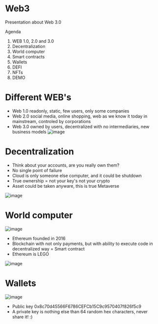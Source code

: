 # Web3
Presentation about Web 3.0

Agenda
1. WEB 1.0, 2.0 and 3.0
2. Decentralization
3. World computer
4. Smart contracts
5. Wallets
6. DEFI
7. NFTs
8. DEMO

# Different WEB's #
* Web 1.0 readonly, static, few users, only some companies
* Web 2.0 social media, online shopping, web as we know it today in mainstream, controled by corporations
* Web 3.0 owned by users, decentralized with no intermediaries, new business models 
![image](https://user-images.githubusercontent.com/38141864/151431792-ac567d16-2d29-40bc-bf0c-3ae797192e38.png)

# Decentralization #
* Think about your accounts, are you really own them?
* No single point of failure
* Cloud is only someone else computer, and it could be shutdown
* True ownership = not your key's not your crypto
* Asset could be taken anyware, this is true Metaverse

![image](https://user-images.githubusercontent.com/38141864/151431595-00e8265e-aff9-43d4-a85f-b8a427c78d7c.png)

# World computer #
![image](https://user-images.githubusercontent.com/38141864/151432185-828055ff-f933-461e-b210-7e3f68c27c55.png)

* Ethereum founded in 2016 
* Blockchain with not only payments, but with ability to execute code in decentralized way = Smart contract
* Ethereum is LEGO

![image](https://user-images.githubusercontent.com/38141864/151434669-af99308e-bea7-475c-924c-3b4ee4b5419e.png)

# Wallets #
![image](https://user-images.githubusercontent.com/38141864/151434979-40330c4e-1667-492d-bc9d-a8d88b0691e1.png)

* Public key 0x8c70d45566F6786CEFCb15C9c9570407f826f5c9
* A private key is nothing else than 64 random hex characters, never share it! :)

